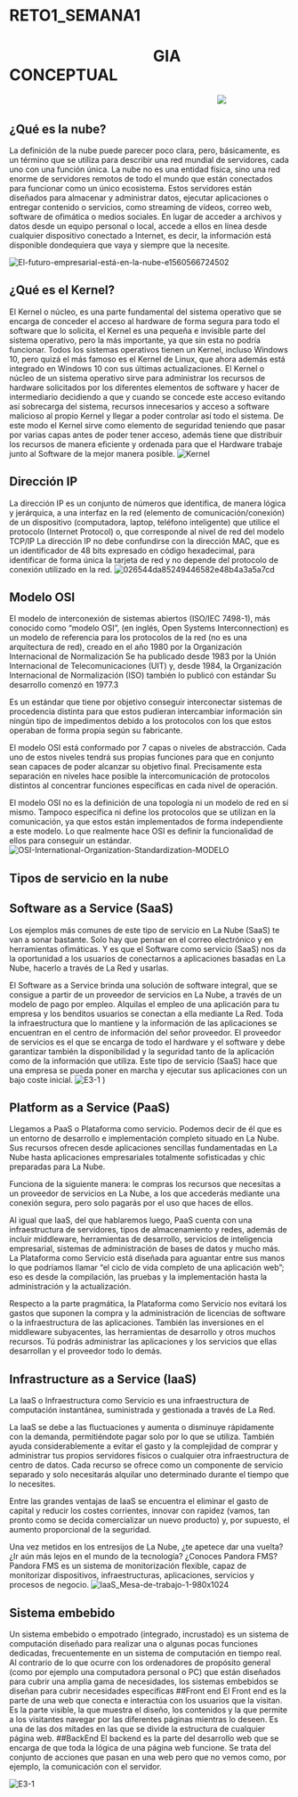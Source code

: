 # RETO1_SEMANA1
# &nbsp;&nbsp;&nbsp;&nbsp;&nbsp;&nbsp;&nbsp;&nbsp;&nbsp;&nbsp;&nbsp;&nbsp;&nbsp;&nbsp;&nbsp;&nbsp;&nbsp;&nbsp;&nbsp;&nbsp;&nbsp;&nbsp;&nbsp;&nbsp;&nbsp;&nbsp; &nbsp;&nbsp;&nbsp;&nbsp;&nbsp;&nbsp;&nbsp;&nbsp;&nbsp;&nbsp;&nbsp;  GIA CONCEPTUAL 
&nbsp;&nbsp;&nbsp;&nbsp;&nbsp;&nbsp;&nbsp;&nbsp;&nbsp;&nbsp;&nbsp;&nbsp;&nbsp;&nbsp;&nbsp;&nbsp;&nbsp;&nbsp;&nbsp;&nbsp;&nbsp; &nbsp;&nbsp;&nbsp;&nbsp;&nbsp;&nbsp;&nbsp;&nbsp;&nbsp;&nbsp;&nbsp;&nbsp;&nbsp;&nbsp;&nbsp;&nbsp;&nbsp;&nbsp;&nbsp;&nbsp;&nbsp; &nbsp;&nbsp;&nbsp;&nbsp;&nbsp;&nbsp;&nbsp;&nbsp;&nbsp;&nbsp;&nbsp;&nbsp;&nbsp;&nbsp;&nbsp;&nbsp;&nbsp;&nbsp;&nbsp;&nbsp;&nbsp; &nbsp;&nbsp;&nbsp;&nbsp;&nbsp;&nbsp;&nbsp;&nbsp;&nbsp;&nbsp;&nbsp;&nbsp;&nbsp;&nbsp;&nbsp;&nbsp;&nbsp;&nbsp;&nbsp;&nbsp;&nbsp;&nbsp;&nbsp;&nbsp;&nbsp;&nbsp;&nbsp;&nbsp; ![](https://encrypted-tbn0.gstatic.com/images?q=tbn:ANd9GcTs1RzRRZ7oqDzhNFKWfTXlPjIuzObEbWHxSg&usqp=CAU)



## ¿Qué es la nube?
La definición de la nube puede parecer poco clara, pero, básicamente, es un término que se utiliza para describir una red mundial de servidores, cada uno con una función única. La nube no es una entidad física, sino una red enorme de servidores remotos de todo el mundo que están conectados para funcionar como un único ecosistema. Estos servidores están diseñados para almacenar y administrar datos, ejecutar aplicaciones o entregar contenido o servicios, como streaming de vídeos, correo web, software de ofimática o medios sociales. En lugar de acceder a archivos y datos desde un equipo personal o local, accede a ellos en línea desde cualquier dispositivo conectado a Internet, es decir, la información está disponible dondequiera que vaya y siempre que la necesite.

![El-futuro-empresarial-está-en-la-nube-e1560566724502](https://user-images.githubusercontent.com/83797716/117519303-a6831480-af68-11eb-97be-a08e55156966.png)

## ¿Qué es el Kernel?
El Kernel o núcleo, es una parte fundamental del sistema operativo que se encarga de conceder el acceso al hardware de forma segura para todo el software que lo solicita, el Kernel es una pequeña e invisible parte del sistema operativo, pero la más importante, ya que sin esta no podría funcionar. Todos los sistemas operativos tienen un Kernel, incluso Windows 10, pero quizá el más famoso es el Kernel de Linux, que ahora además está integrado en Windows 10 con sus últimas actualizaciones.
El Kernel o núcleo de un sistema operativo sirve para administrar los recursos de hardware solicitados por los diferentes elementos de software y hacer de intermediario decidiendo a que y cuando se concede este acceso evitando así sobrecarga del sistema, recursos innecesarios y acceso a software malicioso al propio Kernel y llegar a poder controlar así todo el sistema. De este modo el Kernel sirve como elemento de seguridad teniendo que pasar por varias capas antes de poder tener acceso, además tiene que distribuir los recursos de manera eficiente y ordenada para que el Hardware trabaje junto al Software de la mejor manera posible.
![Kernel](https://user-images.githubusercontent.com/83797716/117519179-3eccc980-af68-11eb-912d-e0d50e759a5a.jpg)

## Dirección IP 
La dirección IP es un conjunto de números que identifica, de manera lógica y jerárquica, a una interfaz en la red (elemento de comunicación/conexión) de un dispositivo (computadora, laptop, teléfono inteligente) que utilice el protocolo (Internet Protocol) o, que corresponde al nivel de red del modelo TCP/IP La dirección IP no debe confundirse con la dirección MAC, que es un identificador de 48 bits expresado en código hexadecimal, para identificar de forma única la tarjeta de red y no depende del protocolo de conexión utilizado en la red.
![026544da85249446582e48b4a3a5a7cd](https://user-images.githubusercontent.com/83797716/117519455-30cb7880-af69-11eb-99f4-9145761fc612.png)
## Modelo OSI 
El modelo de interconexión de sistemas abiertos (ISO/IEC 7498-1), más conocido como “modelo OSI”, (en inglés, Open Systems Interconnection) es un modelo de referencia para los protocolos de la red (no es una arquitectura de red), creado en el año 1980 por la Organización Internacional de Normalización  Se ha publicado desde 1983 por la Unión Internacional de Telecomunicaciones (UIT) y, desde 1984, la Organización Internacional de Normalización (ISO) también lo publicó con estándar Su desarrollo comenzó en 1977.3

Es un estándar que tiene por objetivo conseguir interconectar sistemas de procedencia distinta para que estos pudieran intercambiar información sin ningún tipo de impedimentos debido a los protocolos con los que estos operaban de forma propia según su fabricante.

El modelo OSI está conformado por 7 capas o niveles de abstracción. Cada uno de estos niveles tendrá sus propias funciones para que en conjunto sean capaces de poder alcanzar su objetivo final. Precisamente esta separación en niveles hace posible la intercomunicación de protocolos distintos al concentrar funciones específicas en cada nivel de operación.

El modelo OSI no es la definición de una topología ni un modelo de red en sí mismo. Tampoco especifica ni define los protocolos que se utilizan en la comunicación, ya que estos están implementados de forma independiente a este modelo. Lo que realmente hace OSI es definir la funcionalidad de ellos para conseguir un estándar.
![OSI-International-Organization-Standardization-MODELO](https://user-images.githubusercontent.com/83797716/117519504-6b351580-af69-11eb-96c2-73798bea2e06.jpg)

## Tipos de servicio en la nube

## Software as a Service (SaaS)

Los ejemplos más comunes de este tipo de servicio en La Nube (SaaS) te van a sonar bastante. Solo hay que pensar en el correo electrónico y en herramientas ofimáticas. Y es que el Software como servicio (SaaS) nos da la oportunidad a los usuarios de conectarnos a aplicaciones basadas en La Nube, hacerlo a través de La Red y usarlas.

El Software as a Service brinda una solución de software integral, que se consigue a partir de un proveedor de servicios en La Nube, a través de un modelo de pago por empleo. Alquilas el empleo de una aplicación para tu empresa y los benditos usuarios se conectan a ella mediante La Red. Toda la infraestructura que lo mantiene y la información de las aplicaciones se encuentran en el centro de información del señor proveedor. El proveedor de servicios es el que se encarga de todo el hardware y el software y debe garantizar también la disponibilidad y la seguridad tanto de la aplicación como de la información que utiliza. Este tipo de servicio (SaaS) hace que una empresa se pueda poner en marcha y ejecutar sus aplicaciones con un bajo coste inicial.
      ![E3-1](https://user-images.githubusercontent.com/83797716/117519593-ce26ac80-af69-11eb-98a4-613d766b24d5.jpg)
       )


## Platform as a Service (PaaS)

Llegamos a PaaS o Plataforma como servicio. Podemos decir de él que es un entorno de desarrollo e implementación completo situado en La Nube. Sus recursos ofrecen desde aplicaciones sencillas fundamentadas en La Nube hasta aplicaciones empresariales totalmente sofisticadas y chic preparadas para La Nube.

Funciona de la siguiente manera: le compras los recursos que necesitas a un proveedor de servicios en La Nube, a los que accederás mediante una conexión segura, pero solo pagarás por el uso que haces de ellos.

Al igual que IaaS, del que hablaremos luego, PaaS cuenta con una infraestructura de servidores, tipos de almacenamiento y redes, además de incluir middleware, herramientas de desarrollo, servicios de inteligencia empresarial, sistemas de administración de bases de datos y mucho más. La Plataforma como Servicio está diseñada para aguantar entre sus manos lo que podríamos llamar “el ciclo de vida completo de una aplicación web”; eso es desde la compilación, las pruebas y la implementación hasta la administración y la actualización.

Respecto a la parte pragmática, la Plataforma como Servicio nos evitará los gastos que suponen la compra y la administración de licencias de software o la infraestructura de las aplicaciones. También las inversiones en el middleware subyacentes, las herramientas de desarrollo y otros muchos recursos. Tú podrás administrar las aplicaciones y los servicios que ellas desarrollan y el proveedor todo lo demás. 
## Infrastructure as a Service (IaaS)

La IaaS o Infraestructura como Servicio es una infraestructura de computación instantánea, suministrada y gestionada a través de La Red.

La IaaS se debe a las fluctuaciones y aumenta o disminuye rápidamente con la demanda, permitiéndote pagar solo por lo que se utiliza. También ayuda considerablemente a evitar el gasto y la complejidad de comprar y administrar tus propios servidores físicos o cualquier otra infraestructura de centro de datos. Cada recurso se ofrece como un componente de servicio separado y solo necesitarás alquilar uno determinado durante el tiempo que lo necesites.

Entre las grandes ventajas de IaaS se encuentra el eliminar el gasto de capital y reducir los costes corrientes, innovar con rapidez (vamos, tan pronto como se decida comercializar un nuevo producto) y, por supuesto, el aumento proporcional de la seguridad.

Una vez metidos en los entresijos de La Nube, ¿te apetece dar una vuelta? ¿Ir aún más lejos en el mundo de la tecnología? ¿Conoces Pandora FMS? Pandora FMS es un sistema de monitorización flexible, capaz de monitorizar dispositivos, infraestructuras, aplicaciones, servicios y procesos de negocio.
![IaaS_Mesa-de-trabajo-1-980x1024](https://user-images.githubusercontent.com/83797716/117519751-818fa100-af6a-11eb-9ce0-dcdabf044275.jpg)


## Sistema embebido 
Un sistema embebido o empotrado (integrado, incrustado) es un sistema de computación diseñado para realizar una o algunas pocas funciones dedicadas, frecuentemente en un sistema de computación en tiempo real. Al contrario de lo que ocurre con los ordenadores de propósito general (como por ejemplo una computadora personal o PC) que están diseñados para cubrir una amplia gama de necesidades, los sistemas embebidos se diseñan para cubrir necesidades específicas
##Front end 
El Front end es la parte de una web que conecta e interactúa con los usuarios que la visitan. Es la parte visible, la que muestra el diseño, los contenidos y la que permite a los visitantes navegar por las diferentes páginas mientras lo deseen. Es una de las dos mitades en las que se divide la estructura de cualquier página web. 
##BackEnd 
El backend es la parte del desarrollo web que se encarga de que toda la lógica de una página web  funcione. Se trata del conjunto de acciones que pasan en una web pero que no vemos como, por ejemplo, la comunicación con el servidor. 

![E3-1](https://resources.altium.com/sites/default/files/blogs/Adaptar%20la%20metodolog%C3%ADa%20Agile%20al%20dise%C3%B1o%20de%20sistemas%20embebidos-33764.jpg)

